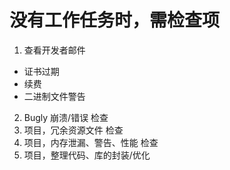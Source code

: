 # 没有工作任务时，需检查项

1. 查看开发者邮件
  * 证书过期
  * 续费
  * 二进制文件警告
2. Bugly 崩溃/错误 检查
3. 项目，冗余资源文件 检查
4. 项目，内存泄漏、警告、性能 检查
5. 项目，整理代码、库的封装/优化
